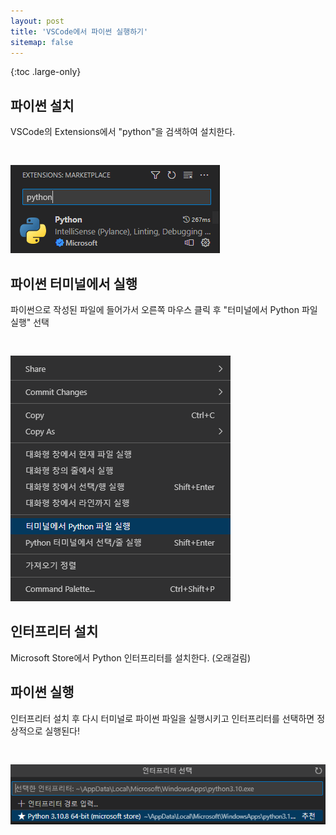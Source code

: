 ```yaml
---
layout: post
title: 'VSCode에서 파이썬 실행하기'
sitemap: false
---
```


{:toc .large-only}

## 파이썬 설치

VSCode의 Extensions에서 "python"을 검색하여 설치한다.

<img src="/assets/img/blog/2022-11-14-vscode_01.png" style="margin-top:30px" />

## 파이썬 터미널에서 실행

파이썬으로 작성된 파일에 들어가서 오른쪽 마우스 클릭 후 "터미널에서 Python 파일 실행" 선택

<img src="/assets/img/blog/2022-11-14-vscode_02.png" style="margin-top:30px" />

## 인터프리터 설치

Microsoft Store에서 Python 인터프리터를 설치한다. (오래걸림)

## 파이썬 실행

인터프리터 설치 후 다시 터미널로 파이썬 파일을 실행시키고 인터프리터를 선택하면 정상적으로 실행된다!

<img src="/assets/img/blog/2022-11-14-vscode_03.png" style="margin-top:30px" />
